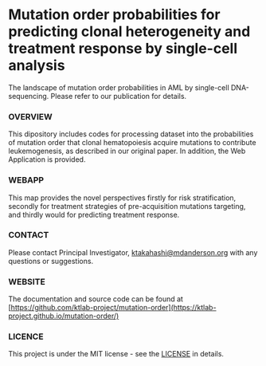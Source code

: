 # Mutation order probabilities for predicting clonal heterogeneity and treatment response by single-cell analysis
The landscape of mutation order probabilities in AML by single-cell DNA-sequencing. Please refer to our publication for details.


### OVERVIEW
This dipository includes codes for processing dataset into the probabilities of mutation order that clonal hematopoiesis acquire mutations to contribute leukemogenesis, as described in our original paper. In addition, the Web Application is provided.


### WEBAPP
This map provides the novel perspectives firstly for risk stratification, secondly for treatment strategies of pre-acquisition mutations targeting, and thirdly would for predicting treatment response.


### CONTACT
Please contact Principal Investigator, <ktakahashi@mdanderson.org> with any questions or suggestions.


### WEBSITE
The documentation and source code can be found at [https://github.com/ktlab-project/mutation-order](https://ktlab-project.github.io/mutation-order/)


### LICENCE
This project is under the MIT license - see the [LICENSE](https://github.com/ktlab-project/mutation-order/blob/main/LICENSE) in details.
